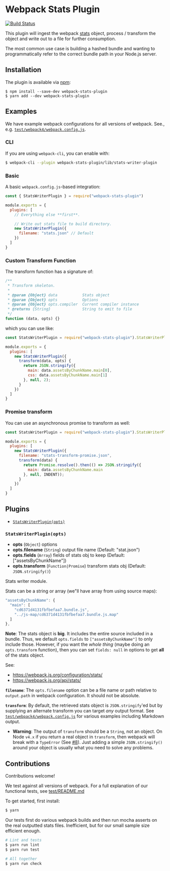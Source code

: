 Webpack Stats Plugin
====================

[![Build Status][trav_img]][trav_site]

This plugin will ingest the webpack
[stats](https://github.com/webpack/docs/wiki/node.js-api#stats) object,
process / transform the object and write out to a file for further consumption.

The most common use case is building a hashed bundle and wanting to
programmatically refer to the correct bundle path in your Node.js server.

## Installation

The plugin is available via [npm](https://www.npmjs.com/package/webpack-stats-plugin):

```
$ npm install --save-dev webpack-stats-plugin
$ yarn add --dev webpack-stats-plugin
```

## Examples

We have example webpack configurations for all versions of webpack. See., e.g.
[`test/webpack4/webpack.config.js`](test/webpack4/webpack.config.js).

### CLI

If you are using `webpack-cli`, you can enable with:

```sh
$ webpack-cli --plugin webpack-stats-plugin/lib/stats-writer-plugin
```

### Basic

A basic `webpack.config.js`-based integration:

```js
const { StatsWriterPlugin } = require("webpack-stats-plugin")

module.exports = {
  plugins: [
    // Everything else **first**.

    // Write out stats file to build directory.
    new StatsWriterPlugin({
      filename: "stats.json" // Default
    })
  ]
}
```

### Custom Transform Function

The transform function has a signature of:

```js
/**
 * Transform skeleton.
 *
 * @param {Object} data           Stats object
 * @param {Object} opts           Options
 * @param {Object} opts.compiler  Current compiler instance
 * @returns {String}              String to emit to file
 */
function (data, opts) {}
```

which you can use like:

```js
const StatsWriterPlugin = require("webpack-stats-plugin").StatsWriterPlugin;

module.exports = {
  plugins: [
    new StatsWriterPlugin({
      transform(data, opts) {
        return JSON.stringify({
          main: data.assetsByChunkName.main[0],
          css: data.assetsByChunkName.main[1]
        }, null, 2);
      }
    })
  ]
}
```

### Promise transform

You can use an asynchronous promise to transform as well:

```js
const StatsWriterPlugin = require("webpack-stats-plugin").StatsWriterPlugin;

module.exports = {
  plugins: [
    new StatsWriterPlugin({
      filename: "stats-transform-promise.json",
      transform(data) {
        return Promise.resolve().then(() => JSON.stringify({
          main: data.assetsByChunkName.main
        }, null, INDENT));
      }
    })
  ]
}
```

## Plugins

* [`StatsWriterPlugin(opts)`](#statswriterplugin-opts-)

### `StatsWriterPlugin(opts)`
* **opts** (`Object`) options
* **opts.filename** (`String`) output file name (Default: &quot;stat.json&quot;)
* **opts.fields** (`Array`) fields of stats obj to keep (Default: \[&quot;assetsByChunkName&quot;\])
* **opts.transform** (`Function|Promise`) transform stats obj (Default: `JSON.stringify()`)

Stats writer module.

Stats can be a string or array (we"ll have array from using source maps):

```js
"assetsByChunkName": {
  "main": [
    "cd6371d4131fbfbefaa7.bundle.js",
    "../js-map/cd6371d4131fbfbefaa7.bundle.js.map"
  ]
},
```

**Note**: The stats object is **big**. It includes the entire source included
in a bundle. Thus, we default `opts.fields` to `["assetsByChunkName"]` to
only include those. However, if you want the _whole thing_ (maybe doing an
`opts.transform` function), then you can set `fields: null` in options to
get **all** of the stats object.

See:
- https://webpack.js.org/configuration/stats/
- https://webpack.js.org/api/stats/

**`filename`**: The `opts.filename` option can be a file name or path relative to
`output.path` in webpack configuration. It should not be absolute.

**`transform`**: By default, the retrieved stats object is `JSON.stringify`'ed
but by supplying an alternate transform you can target _any_ output format.
See [`test/webpack4/webpack.config.js`](test/webpack4/webpack.config.js) for
various examples including Markdown output.

- **Warning**: The output of `transform` should be a `String`, not an object. On
  Node `v4.x` if you return a real object in `transform`, then webpack will
  break with a `TypeError` (See
  [#8](https://github.com/FormidableLabs/webpack-stats-plugin/issues/8)). Just
  adding a simple `JSON.stringify()` around your object is usually what you need
  to solve any problems.

## Contributions

Contributions welcome!

We test against all versions of webpack. For a full explanation of our
functional tests, see [test/README.md](test/README.md)

To get started, first install:

```sh
$ yarn
```

Our tests first do various webpack builds and then run mocha asserts on the real
outputted stats files. Inefficient, but for our small sample size efficient
enough.

```sh
# Lint and tests
$ yarn run lint
$ yarn run test

# All together
$ yarn run check
```

[trav]: https://travis-ci.org/
[trav_img]: https://api.travis-ci.org/FormidableLabs/webpack-stats-plugin.svg
[trav_site]: https://travis-ci.org/FormidableLabs/webpack-stats-plugin
[yarn workspaces]: https://yarnpkg.com/blog/2017/08/02/introducing-workspaces/
